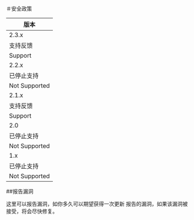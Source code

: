 ＃安全政策


|    版本    |
| ---------- |
| 2.3.x | 
| 支持反馈 | 
| Support |
| 2.2.x | 
| 已停止支持 |  
| Not Supported |  | :x: |
| 2.1.x | 
| 支持反馈 |
| Support |
| 2.0 | 
| 已停止支持 |
| Not Supported |  | :x: |
| 1.x | 
| 已停止支持 |
| Not Supported |  | :x: |

##报告漏洞

这里可以报告漏洞，如你多久可以期望获得一次更新
报告的漏洞，如果该漏洞被接受，将会尽快修复。

